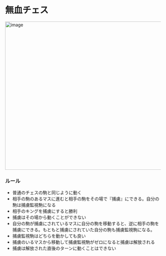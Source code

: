 # 無血チェス
<img width="552" height="479" alt="image" src="https://github.com/user-attachments/assets/6f5545eb-6686-47ab-b1b1-66015e1bfe8d" />

### ルール

* 普通のチェスの駒と同じように動く
* 相手の駒のあるマスに進むと相手の駒をその場で『捕虜』にできる。自分の駒は捕虜監視駒になる
* 相手のキングを捕虜にすると勝利
* 捕虜はその場から動くことができない
* 自分の駒が捕虜にされているマスに自分の駒を移動すると、逆に相手の駒を捕虜にできる。もともと捕虜にされていた自分の駒も捕虜監視駒になる。
* 捕虜監視駒はどちらを動かしても良い
* 捕虜のいるマスから移動して捕虜監視駒がゼロになると捕虜は解放される
* 捕虜は解放された直後のターンに動くことはできない
